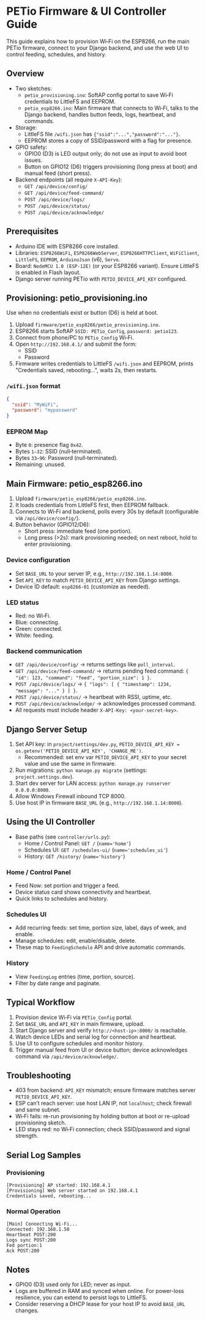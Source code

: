 # PETio Firmware & UI Controller Guide

This guide explains how to provision Wi‑Fi on the ESP8266, run the main PETio firmware, connect to your Django backend, and use the web UI to control feeding, schedules, and history.

## Overview
- Two sketches:
  - `petio_provisioning.ino`: SoftAP config portal to save Wi‑Fi credentials to LittleFS and EEPROM.
  - `petio_esp8266.ino`: Main firmware that connects to Wi‑Fi, talks to the Django backend, handles button feeds, logs, heartbeat, and commands.
- Storage:
  - LittleFS file `/wifi.json` has `{"ssid":"...","password":"..."}`.
  - EEPROM stores a copy of SSID/password with a flag for presence.
- GPIO safety:
  - GPIO0 (D3) is LED output only; do not use as input to avoid boot issues.
  - Button on GPIO12 (D6) triggers provisioning (long press at boot) and manual feed (short press).
- Backend endpoints (all require `X-API-Key`):
  - `GET /api/device/config/`
  - `GET /api/device/feed-command/`
  - `POST /api/device/logs/`
  - `POST /api/device/status/`
  - `POST /api/device/acknowledge/`

## Prerequisites
- Arduino IDE with ESP8266 core installed.
- Libraries: `ESP8266WiFi`, `ESP8266WebServer`, `ESP8266HTTPClient`, `WiFiClient`, `LittleFS`, `EEPROM`, `ArduinoJson` (v6), `Servo`.
- Board: `NodeMCU 1.0 (ESP-12E)` (or your ESP8266 variant). Ensure LittleFS is enabled in Flash layout.
- Django server running PETio with `PETIO_DEVICE_API_KEY` configured.

## Provisioning: petio_provisioning.ino
Use when no credentials exist or button (D6) is held at boot.
1. Upload `firmware/petio_esp8266/petio_provisioning.ino`.
2. ESP8266 starts SoftAP `SSID: PETio_Config`, `password: petio123`.
3. Connect from phone/PC to `PETio_Config` Wi‑Fi.
4. Open `http://192.168.4.1/` and submit the form:
   - SSID
   - Password
5. Firmware writes credentials to LittleFS `/wifi.json` and EEPROM, prints "Credentials saved, rebooting…", waits 2s, then restarts.

### `/wifi.json` format
```json
{
  "ssid": "MyWiFi",
  "password": "mypassword"
}
```

### EEPROM Map
- Byte `0`: presence flag `0x42`.
- Bytes `1–32`: SSID (null‑terminated).
- Bytes `33–96`: Password (null‑terminated).
- Remaining: unused.

## Main Firmware: petio_esp8266.ino
1. Upload `firmware/petio_esp8266/petio_esp8266.ino`.
2. It loads credentials from LittleFS first, then EEPROM fallback.
3. Connects to Wi‑Fi and backend, polls every 30s by default (configurable via `/api/device/config/`).
4. Button behavior (GPIO12/D6):
   - Short press: immediate feed (one portion).
   - Long press (>2s): mark provisioning needed; on next reboot, hold to enter provisioning.

### Device configuration
- Set `BASE_URL` to your server IP, e.g., `http://192.168.1.14:8000`.
- Set `API_KEY` to match `PETIO_DEVICE_API_KEY` from Django settings.
- Device ID default: `esp8266-01` (customize as needed).

### LED status
- Red: no Wi‑Fi.
- Blue: connecting.
- Green: connected.
- White: feeding.

### Backend communication
- `GET /api/device/config/` → returns settings like `poll_interval`.
- `GET /api/device/feed-command/` → returns pending feed command: `{ "id": 123, "command": "feed", "portion_size": 1 }`.
- `POST /api/device/logs/` → `{ "logs": [ { "timestamp": 1234, "message": "..." } ] }`.
- `POST /api/device/status/` → heartbeat with RSSI, uptime, etc.
- `POST /api/device/acknowledge/` → acknowledges processed command.
- All requests must include header `X-API-Key: <your-secret-key>`.

## Django Server Setup
1. Set API key: in `project/settings/dev.py`, `PETIO_DEVICE_API_KEY = os.getenv('PETIO_DEVICE_API_KEY', 'CHANGE_ME')`.
   - Recommended: set env var `PETIO_DEVICE_API_KEY` to your secret value and use the same in firmware.
2. Run migrations: `python manage.py migrate` (settings: `project.settings.dev`).
3. Start dev server for LAN access: `python manage.py runserver 0.0.0.0:8000`.
4. Allow Windows Firewall inbound TCP 8000.
5. Use host IP in firmware `BASE_URL` (e.g., `http://192.168.1.14:8000`).

## Using the UI Controller
- Base paths (see `controller/urls.py`):
  - Home / Control Panel: `GET /` (`name='home'`)
  - Schedules UI: `GET /schedules-ui/` (`name='schedules_ui'`)
  - History: `GET /history/` (`name='history'`)

### Home / Control Panel
- Feed Now: set portion and trigger a feed.
- Device status card shows connectivity and heartbeat.
- Quick links to schedules and history.

### Schedules UI
- Add recurring feeds: set time, portion size, label, days of week, and enable.
- Manage schedules: edit, enable/disable, delete.
- These map to `FeedingSchedule` API and drive automatic commands.

### History
- View `FeedingLog` entries (time, portion, source).
- Filter by date range and paginate.

## Typical Workflow
1. Provision device Wi‑Fi via `PETio_Config` portal.
2. Set `BASE_URL` and `API_KEY` in main firmware, upload.
3. Start Django server and verify `http://<host-ip>:8000/` is reachable.
4. Watch device LEDs and serial log for connection and heartbeat.
5. Use UI to configure schedules and monitor history.
6. Trigger manual feed from UI or device button; device acknowledges command via `/api/device/acknowledge/`.

## Troubleshooting
- 403 from backend: `API_KEY` mismatch; ensure firmware matches server `PETIO_DEVICE_API_KEY`.
- ESP can’t reach server: use host LAN IP, not `localhost`; check firewall and same subnet.
- Wi‑Fi fails: re-run provisioning by holding button at boot or re-upload provisioning sketch.
- LED stays red: no Wi‑Fi connection; check SSID/password and signal strength.

## Serial Log Samples
### Provisioning
```
[Provisioning] AP started: 192.168.4.1
[Provisioning] Web server started on 192.168.4.1
Credentials saved, rebooting...
```
### Normal Operation
```
[Main] Connecting Wi‑Fi...
Connected: 192.168.1.50
Heartbeat POST:200
Logs sync POST:200
Fed portion:1
Ack POST:200
```

## Notes 
- GPIO0 (D3) used only for LED; never as input.
- Logs are buffered in RAM and synced when online. For power-loss resilience, you can extend to persist logs to LittleFS.
- Consider reserving a DHCP lease for your host IP to avoid `BASE_URL` changes.